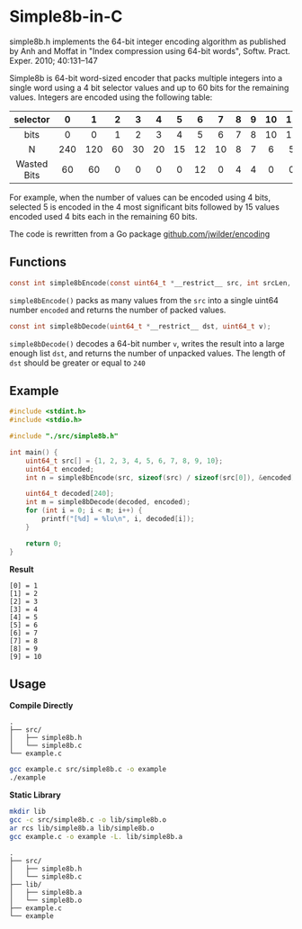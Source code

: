 # Simple8b-in-C

simple8b.h implements the 64-bit integer encoding algorithm as published by Anh and Moffat in "Index compression using 64-bit words", Softw. Pract. Exper. 2010; 40:131–147

Simple8b is 64-bit word-sized encoder that packs multiple integers into a single word using a 4 bit selector values and up to 60 bits for the remaining values.  Integers are encoded using the following table:

|  selector   |  0   |  1   |  2   |  3   |  4   |  5   |  6   |  7   |  8   |  9   |  10  |  11  |  12  |  13  |  14  |  15  |
| :---------: | :--: | :--: | :--: | :--: | :--: | :--: | :--: | :--: | :--: | :--: | :--: | :--: | :--: | :--: | :--: | :--: |
|    bits     |  0   |  0   |  1   |  2   |  3   |  4   |  5   |  6   |  7   |  8   |  10  |  12  |  15  |  20  |  30  |  60  |
|      N      | 240  | 120  |  60  |  30  |  20  |  15  |  12  |  10  |  8   |  7   |  6   |  5   |  4   |  3   |  2   |  1   |
| Wasted Bits |  60  |  60  |  0   |  0   |  0   |  0   |  12  |  0   |  4   |  4   |  0   |  0   |  0   |  0   |  0   |  0   |

For example, when the number of values can be encoded using 4 bits, selected 5 is encoded in the 4 most significant bits followed by 15 values encoded used 4 bits each in the remaining 60 bits.

The code is rewritten from a Go package [github.com/jwilder/encoding](https://pkg.go.dev/github.com/jwilder/encoding)

## Functions

```c
const int simple8bEncode(const uint64_t *__restrict__ src, int srcLen, uint64_t *__restrict__ encoded);
```

`simple8bEncode()` packs as many values from the `src` into a single uint64 number `encoded` and returns the number of packed values.

```c
const int simple8bDecode(uint64_t *__restrict__ dst, uint64_t v);
```

`simple8bDecode()` decodes a 64-bit number `v`, writes the result into a large enough list `dst`, and returns the number of unpacked values. The length of `dst` should be greater or equal to `240`

## Example

```c
#include <stdint.h>
#include <stdio.h>

#include "./src/simple8b.h"

int main() {
    uint64_t src[] = {1, 2, 3, 4, 5, 6, 7, 8, 9, 10};
    uint64_t encoded;
    int n = simple8bEncode(src, sizeof(src) / sizeof(src[0]), &encoded);

    uint64_t decoded[240];
    int m = simple8bDecode(decoded, encoded);
    for (int i = 0; i < m; i++) {
        printf("[%d] = %lu\n", i, decoded[i]);
    }

    return 0;
}
```

**Result**

```
[0] = 1
[1] = 2
[2] = 3
[3] = 4
[4] = 5
[5] = 6
[6] = 7
[7] = 8
[8] = 9
[9] = 10
```

## Usage

**Compile Directly**

```
.
├── src/
│   ├── simple8b.h
│   └── simple8b.c
└── example.c
```

```sh
gcc example.c src/simple8b.c -o example
./example
```

**Static Library**

```sh
mkdir lib
gcc -c src/simple8b.c -o lib/simple8b.o
ar rcs lib/simple8b.a lib/simple8b.o
gcc example.c -o example -L. lib/simple8b.a
```

```
.
├── src/
│   ├── simple8b.h
│   └── simple8b.c
├── lib/
│   ├── simple8b.a
│   └── simple8b.o
├── example.c
└── example
```
